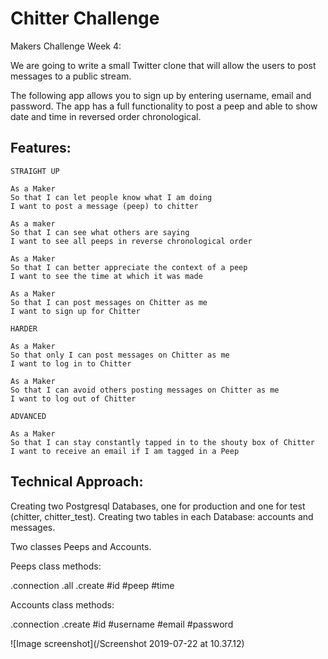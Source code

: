 Chitter Challenge
=================

Makers Challenge Week 4:

We are going to write a small Twitter clone that will allow the users to post messages to a public stream.

The following app allows you to sign up by entering username, email and password.
The app has a full functionality to post a peep and able to show date and time in reversed order chronological.

Features:
-------

```
STRAIGHT UP

As a Maker
So that I can let people know what I am doing  
I want to post a message (peep) to chitter

As a maker
So that I can see what others are saying  
I want to see all peeps in reverse chronological order

As a Maker
So that I can better appreciate the context of a peep
I want to see the time at which it was made

As a Maker
So that I can post messages on Chitter as me
I want to sign up for Chitter

HARDER

As a Maker
So that only I can post messages on Chitter as me
I want to log in to Chitter

As a Maker
So that I can avoid others posting messages on Chitter as me
I want to log out of Chitter

ADVANCED

As a Maker
So that I can stay constantly tapped in to the shouty box of Chitter
I want to receive an email if I am tagged in a Peep
```

Technical Approach:
-----

Creating two Postgresql Databases, one for production and one for test (chitter, chitter_test).
Creating two tables in each Database: accounts and messages.

Two classes Peeps and Accounts.

Peeps class methods:

.connection
.all
.create
#id
#peep
#time

Accounts class methods:

.connection
.create
#id
#username
#email
#password

![Image screenshot](/Screenshot 2019-07-22 at 10.37.12)
